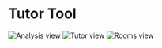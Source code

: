 Tutor Tool
==========

![Analysis view](https://raw.github.com/henrik-muehe/tutor/master/screenshots/analysis.png)
![Tutor view](https://raw.github.com/henrik-muehe/tutor/master/screenshots/tutor.png)
![Rooms view](https://raw.github.com/henrik-muehe/tutor/master/screenshots/rooms.png)

